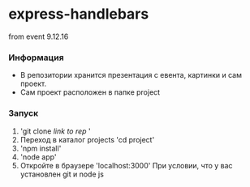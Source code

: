 # express-handlebars
from event 9.12.16

### Информация
- В репозитории хранится презентация с евента, картинки и сам проект.
- Сам проект расположен в папке project

### Запуск
1. 'git clone *link to rep* '
2. Переход в каталог projects 'cd project'
3. 'npm install'
4. 'node app'
5. Откройте в браузере 'localhost:3000'
При условии, что у вас установлен git и node js
